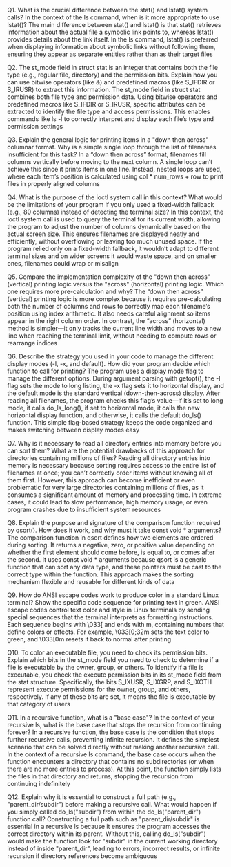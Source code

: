 Q1. What is the crucial difference between the stat() and lstat() system calls? In the context of the ls command, when is it more appropriate to use lstat()?
The main difference between stat() and lstat() is that stat() retrieves information about the actual file a symbolic link points to, whereas lstat() provides details about the link itself. In the ls command, lstat() is preferred when displaying information about symbolic links without following them, ensuring they appear as separate entities rather than as their target files

Q2. The st_mode field in struct stat is an integer that contains both the file type (e.g., regular file, directory) and the permission bits. Explain how you can use bitwise operators (like &) and predefined macros (like S_IFDIR or S_IRUSR) to extract this information.
The st_mode field in struct stat combines both file type and permission data. Using bitwise operators and predefined macros like S_IFDIR or S_IRUSR, specific attributes can be extracted to identify the file type and access permissions. This enables commands like ls -l to correctly interpret and display each file’s type and permission settings

Q3. Explain the general logic for printing items in a "down then across" columnar format. Why is a simple single loop through the list of filenames insufficient for this task?
In a “down then across” format, filenames fill columns vertically before moving to the next column. A single loop can’t achieve this since it prints items in one line. Instead, nested loops are used, where each item’s position is calculated using col * num_rows + row to print files in properly aligned columns

Q4. What is the purpose of the ioctl system call in this context? What would be the limitations of your program if you only used a fixed-width fallback (e.g., 80 columns) instead of detecting the terminal size?
In this context, the ioctl system call is used to query the terminal for its current width, allowing the program to adjust the number of columns dynamically based on the actual screen size. This ensures filenames are displayed neatly and efficiently, without overflowing or leaving too much unused space. If the program relied only on a fixed-width fallback, it wouldn’t adapt to different terminal sizes  and on wider screens it would waste space, and on smaller ones, filenames could wrap or misalign

Q5. Compare the implementation complexity of the "down then across" (vertical) printing logic versus the "across" (horizontal) printing logic. Which one requires more pre-calculation and why?
The “down then across” (vertical) printing logic is more complex because it requires pre-calculating both the number of columns and rows to correctly map each filename’s position using index arithmetic. It also needs careful alignment so items appear in the right column order. In contrast, the “across” (horizontal) method is simpler—it only tracks the current line width and moves to a new line when reaching the terminal limit, without needing to compute rows or rearrange indices

Q6. Describe the strategy you used in your code to manage the different display modes (-l, -x, and default). How did your program decide which function to call for printing?
The program uses a display mode flag to manage the different options. During argument parsing with getopt(), the -l flag sets the mode to long listing, the -x flag sets it to horizontal display, and the default mode is the standard vertical (down-then-across) display. After reading all filenames, the program checks this flag’s value—if it’s set to long mode, it calls do_ls_long(), if set to horizontal mode, it calls the new horizontal display function, and otherwise, it calls the default do_ls() function. This simple flag-based strategy keeps the code organized and makes switching between display modes easy

Q7. Why is it necessary to read all directory entries into memory before you can sort them? What are the potential drawbacks of this approach for directories containing millions of files?
Reading all directory entries into memory is necessary because sorting requires access to the entire list of filenames at once; you can’t correctly order items without knowing all of them first. However, this approach can become inefficient or even problematic for very large directories containing millions of files, as it consumes a significant amount of memory and processing time. In extreme cases, it could lead to slow performance, high memory usage, or even program crashes due to insufficient system resources

Q8. Explain the purpose and signature of the comparison function required by qsort(). How does it work, and why must it take const void * arguments?
The comparison function in qsort defines how two elements are ordered during sorting. It returns a negative, zero, or positive value depending on whether the first element should come before, is equal to, or comes after the second. It uses const void * arguments because qsort is a generic function that can sort any data type, and these pointers must be cast to the correct type within the function. This approach makes the sorting mechanism flexible and reusable for different kinds of data

Q9. How do ANSI escape codes work to produce color in a standard Linux terminal? Show the specific code sequence for printing text in green.
ANSI escape codes control text color and style in Linux terminals by sending special sequences that the terminal interprets as formatting instructions. Each sequence begins with \033[ and ends with m, containing numbers that define colors or effects. For example, \033[0;32m sets the text color to green, and \033[0m resets it back to normal after printing

Q10. To color an executable file, you need to check its permission bits. Explain which bits in the st_mode field you need to check to determine if a file is executable by the owner, group, or others.
To identify if a file is executable, you check the execute permission bits in its st_mode field from the stat structure. Specifically, the bits S_IXUSR, S_IXGRP, and S_IXOTH represent execute permissions for the owner, group, and others, respectively. If any of these bits are set, it means the file is executable by that category of users

Q11. In a recursive function, what is a "base case"? In the context of your recursive ls, what is the base case that stops the recursion from continuing forever?
In a recursive function, the base case is the condition that stops further recursive calls, preventing infinite recursion. It defines the simplest scenario that can be solved directly without making another recursive call. In the context of a recursive ls command, the base case occurs when the function encounters a directory that contains no subdirectories (or when there are no more entries to process). At this point, the function simply lists the files in that directory and returns, stopping the recursion from continuing indefinitely

Q12. Explain why it is essential to construct a full path (e.g., "parent_dir/subdir") before making a recursive call. What would happen if you simply called do_ls("subdir") from within the do_ls("parent_dir") function call?
Constructing a full path such as "parent_dir/subdir" is essential in a recursive ls because it ensures the program accesses the correct directory within its parent. Without this, calling do_ls("subdir") would make the function look for "subdir" in the current working directory instead of inside "parent_dir", leading to errors, incorrect results, or infinite recursion if directory references become ambiguous
